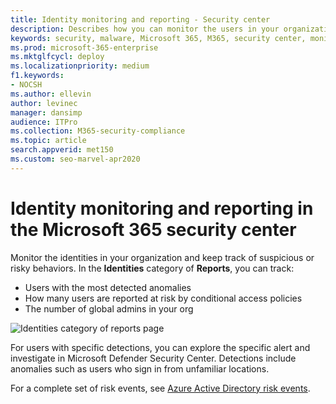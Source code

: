 ```yaml
---
title: Identity monitoring and reporting - Security center
description: Describes how you can monitor the users in your organization and keep track of suspicious or risky behaviors.
keywords: security, malware, Microsoft 365, M365, security center, monitor, report, identity, users
ms.prod: microsoft-365-enterprise
ms.mktglfcycl: deploy
ms.localizationpriority: medium
f1.keywords:
- NOCSH
ms.author: ellevin
author: levinec
manager: dansimp
audience: ITPro
ms.collection: M365-security-compliance  
ms.topic: article
search.appverid: met150
ms.custom: seo-marvel-apr2020
---
```


# Identity monitoring and reporting in the Microsoft 365 security center

Monitor the identities in your organization and keep track of suspicious or risky behaviors. In the **Identities** category of **Reports**, you can track:

* Users with the most detected anomalies
* How many users are reported at risk by conditional access policies
* The number of global admins in your org

![Identities category of reports page](../../media/identities.png)

For users with specific detections, you can explore the specific alert and investigate in Microsoft Defender Security Center. Detections include anomalies such as users who sign in from unfamiliar locations.

For a complete set of risk events, see [Azure Active Directory risk events](https://docs.microsoft.com/azure/active-directory/reports-monitoring/concept-risk-events).
